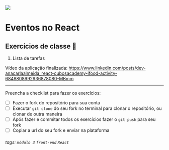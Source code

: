 ![](https://i.imgur.com/xG74tOh.png)

# Eventos no React

## Exercícios de classe 🏫
1. Lista de tarefas

Vídeo da aplicação finalizada: https://www.linkedin.com/posts/dev-anacarlaalmeida_react-cubosacademy-ifood-activity-6848808992936878080-MBmm

---

Preencha a checklist para fazer os exercícios:

-   [ ] Fazer o fork do repositório para sua conta
-   [ ] Executar `git clone` do seu fork no terminal para clonar o repositório, ou clonar de outra maneira
-   [ ] Após fazer e commitar todos os exercícios fazer o `git push` para seu fork
-   [ ] Copiar a url do seu fork e enviar na plataforma

###### tags: `módulo 3` `front-end` `React`

